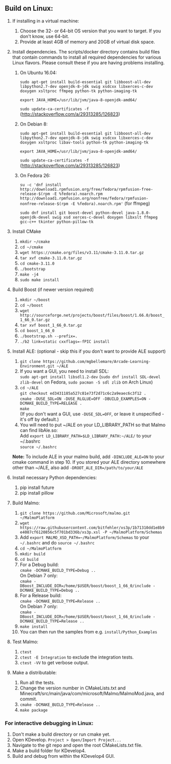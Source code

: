 ## Build on Linux: ##

1. If installing in a virtual machine:
    1. Choose the 32- or 64-bit OS version that you want to target. If you don't know, use 64-bit.
    2. Provide at least 4GB of memory and 20GB of virtual disk space.

2. Install dependencies. The scripts/docker directory contains build files that contain commands to install all required dependencies for various Linux flavors. Please consult these if you are having problems installing.

    1. On Ubuntu 16.04:  
    
         `sudo apt-get install build-essential git libboost-all-dev libpython2.7-dev openjdk-8-jdk swig xsdcxx libxerces-c-dev doxygen xsltproc ffmpeg python-tk python-imaging-tk`  
         
         `export JAVA_HOME=/usr/lib/jvm/java-8-openjdk-amd64/`
         
         `sudo update-ca-certificates -f` (http://stackoverflow.com/a/29313285/126823)
         
    3. On Debian 8:  
    
         `sudo apt-get install build-essential git libboost-all-dev libpython2.7-dev openjdk-8-jdk swig xsdcxx libxerces-c-dev doxygen xsltproc libav-tools python-tk python-imaging-tk`  
         
         `export JAVA_HOME=/usr/lib/jvm/java-8-openjdk-amd64/`  
         
         `sudo update-ca-certificates -f` (http://stackoverflow.com/a/29313285/126823)
         
    5. On Fedora 26:  

        `su -c 'dnf install http://download1.rpmfusion.org/free/fedora/rpmfusion-free-release-$(rpm -E %fedora).noarch.rpm http://download1.rpmfusion.org/nonfree/fedora/rpmfusion-nonfree-release-$(rpm -E %fedora).noarch.rpm'` (for ffmpeg)  

        `sudo dnf install git boost-devel python-devel java-1.8.0-openjdk-devel swig xsd xerces-c-devel doxygen libxslt ffmpeg gcc-c++ tkinter python-pillow-tk`
    
3. Install CMake
   1. `mkdir ~/cmake`
   2. `cd ~/cmake`
   3. `wget https://cmake.org/files/v3.11/cmake-3.11.0.tar.gz`
   4. `tar xvf cmake-3.11.0.tar.gz`
   5. `cd cmake-3.11.0`
   6. `./bootstrap`
   7. `make -j4`
   8. `sudo make install`
 
4. Build Boost (if newer version required)
    1. `mkdir ~/boost`
    2. `cd ~/boost`
    3. `wget http://sourceforge.net/projects/boost/files/boost/1.66.0/boost_1_66_0.tar.gz`
    4. `tar xvf boost_1_66_0.tar.gz`
    5. `cd boost_1_66_0`
    6. `./bootstrap.sh --prefix=.`
    7. `./b2 link=static cxxflags=-fPIC install`

5. Install ALE: (optional - skip this if you don't want to provide ALE support)
    1. `git clone https://github.com/mgbellemare/Arcade-Learning-Environment.git ~/ALE`
    2. If you want a GUI, you need to install SDL:  
       `sudo apt-get install libsdl1.2-dev` (`sudo dnf install SDL-devel zlib-devel` on Fedora, `sudo pacman -S sdl zlib` on Arch Linux)
    3. `cd ~/ALE`  
       `git checkout ed3431185a527c81e73f2d71c6c2a9eaec6c3f12 .`  
       `cmake -DUSE_SDL=ON -DUSE_RLGLUE=OFF -DBUILD_EXAMPLES=ON -DCMAKE_BUILD_TYPE=RELEASE .`  
       `make`  
       (If you don't want a GUI, use `-DUSE_SDL=OFF`, or leave it unspecified - it's off by default.)
    4. You will need to put ~/ALE on your LD_LIBRARY_PATH so that Malmo can find libAle.so:  
       Add `export LD_LIBRARY_PATH=$LD_LIBRARY_PATH:~/ALE/` to your ~/.bashrc  
      `source ~/.bashrc`
       
    **Note:** To include ALE in your malmo build, add `-DINCLUDE_ALE=ON` to your cmake command in step 10. If you stored your ALE directory somewhere other than ~/ALE, also add `-DROOT_ALE_DIR=/path/to/your/ALE`
       
6. Install necessary Python dependencies:
    1. pip install future
    2. pip install pillow

7. Build Malmo:
    1. `git clone https://github.com/Microsoft/malmo.git ~/MalmoPlatform`
    2. `wget https://raw.githubusercontent.com/bitfehler/xs3p/1b71310dd1e8b9e4087cf6120856c5f701bd336b/xs3p.xsl -P ~/MalmoPlatform/Schemas`
    3. Add `export MALMO_XSD_PATH=~/MalmoPlatform/Schemas` to your `~/.bashrc` and do `source ~/.bashrc`
    4. `cd ~/MalmoPlatform`
    5. `mkdir build`
    6. `cd build`
    7. For a Debug build:  
       `cmake -DCMAKE_BUILD_TYPE=Debug ..`  
       On Debian 7 only:  
       `cmake -DBoost_INCLUDE_DIR=/home/$USER/boost/boost_1_66_0/include -DCMAKE_BUILD_TYPE=Debug ..`
    8. For a Release build:  
       `cmake -DCMAKE_BUILD_TYPE=Release ..`  
       On Debian 7 only:  
       `cmake -DBoost_INCLUDE_DIR=/home/$USER/boost/boost_1_66_0/include -DCMAKE_BUILD_TYPE=Release ..`  
    9. `make install`
    10. You can then run the samples from e.g. `install/Python_Examples`

8. Test Malmo:
    1. `ctest`
    2. `ctest -E Integration` to exclude the integration tests.
    3. `ctest -VV` to get verbose output.

9. Make a distributable:
    1. Run all the tests.
    2. Change the version number in CMakeLists.txt and Minecraft/src/main/java/com/microsoft/Malmo/MalmoMod.java, and commit.
    3. `cmake -DCMAKE_BUILD_TYPE=Release ..`
    4. `make package`

### For interactive debugging in Linux: ###

1. Don't make a build directory or run cmake yet.
2. Open KDevelop. `Project > Open/Import Project...`
3. Navigate to the git repo and open the root CMakeLists.txt file.
4. Make a build folder for KDevelop4.
5. Build and debug from within the KDevelop4 GUI.

